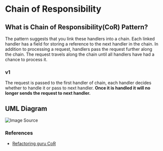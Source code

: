 # Chain of Responsibility

## What is Chain of Responsibility(CoR) Pattern?

The pattern suggests that you link these handlers into a chain.
Each linked handler has a field for storing a reference to the next handler in the chain.
In addition to processing a request, handlers pass the request further along the chain.
The request travels along the chain until all handlers have had a chance to process it.

### v1

The request is passed to the first handler of chain, each handler decides whether to handle it or pass to next handler. **Once it is handled it will no longer sends the request to next handler.**

## UML Diagram
![Image Source](./ChainOfResponsility.mermaid)

### References

* [Refactoring guru CoR](https://refactoring.guru/design-patterns/chain-of-responsibility)
